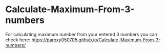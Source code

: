 # Calculate-Maximum-From-3-numbers

For calculating maximum number from your entered 3 numbers you can check here: https://paroxy050705.github.io/Calculate-Maximum-From-3-numbers/
